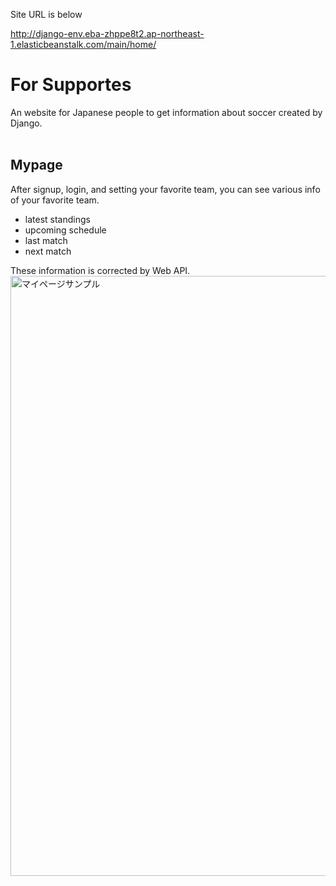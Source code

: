 Site URL is below

http://django-env.eba-zhppe8t2.ap-northeast-1.elasticbeanstalk.com/main/home/

# For Supportes
An website for Japanese people to get information about soccer created by Django.
<br><br>
## Mypage
After signup, login, and setting your favorite team, 
you can see various info of your favorite team.
- latest standings
- upcoming schedule
- last match
- next match



These information is corrected by Web API.
<img width="960" alt="マイページサンプル" src="https://user-images.githubusercontent.com/56859729/186047389-795640b6-8ab9-4ca4-86cd-4a8e5323943e.png">
